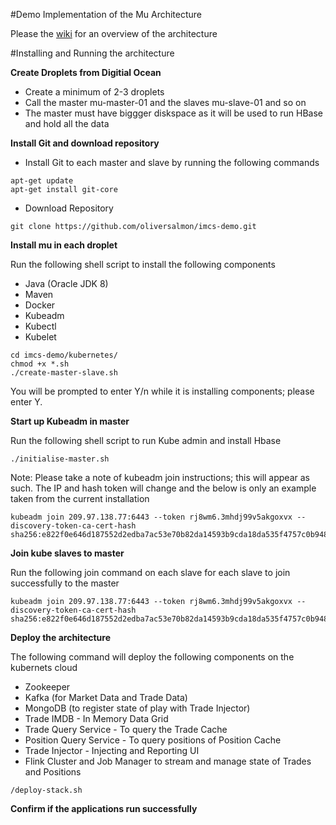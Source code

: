 #Demo Implementation of the Mu Architecture

Please the [wiki](https://github.com/oliversalmon/imcc-demo/wiki) for an overview of the architecture

#Installing and Running the architecture

**Create Droplets from Digitial Ocean**

* Create a minimum of 2-3 droplets
* Call the master mu-master-01 and the slaves mu-slave-01 
and so on
* The master must have biggger diskspace as it will be used
to run HBase and hold all the data

**Install Git and download repository**

* Install Git to each master and slave by running the following commands

```
apt-get update
apt-get install git-core
```

* Download Repository
```$xslt
git clone https://github.com/oliversalmon/imcs-demo.git
```

**Install mu in each droplet**

Run the following shell script to install the following components
* Java (Oracle JDK 8)
* Maven
* Docker
* Kubeadm
* Kubectl
* Kubelet

```
cd imcs-demo/kubernetes/
chmod +x *.sh
./create-master-slave.sh
```

You will be prompted to enter Y/n while it is installing components; please enter Y.

**Start up Kubeadm in master**

Run the following shell script to run Kube admin and install Hbase

```
./initialise-master.sh
```
Note: Please take a note of kubeadm join instructions; this will appear as such. The IP and hash token will change and the below
is only an example taken from the current installation

```
kubeadm join 209.97.138.77:6443 --token rj8wm6.3mhdj99v5akgoxvx --discovery-token-ca-cert-hash sha256:e822f0e646d187552d2edba7ac53e70b82da14593b9cda18da535f4757c0b948
``` 

**Join kube slaves to master**

Run the following join command on each slave for each slave to join
successfully to the master

```
kubeadm join 209.97.138.77:6443 --token rj8wm6.3mhdj99v5akgoxvx --discovery-token-ca-cert-hash sha256:e822f0e646d187552d2edba7ac53e70b82da14593b9cda18da535f4757c0b948
``` 


**Deploy the architecture**

The following command will deploy the following components
on the kubernets cloud

* Zookeeper
* Kafka (for Market Data and Trade Data)
* MongoDB (to register state of play with Trade Injector)
* Trade IMDB - In Memory Data Grid
* Trade Query Service - To query the Trade Cache
* Position Query Service - To query positions of Position Cache
* Trade Injector - Injecting and Reporting UI
* Flink Cluster and Job Manager to stream and manage state of Trades and Positions

```
/deploy-stack.sh
```
**Confirm if the applications run successfully**